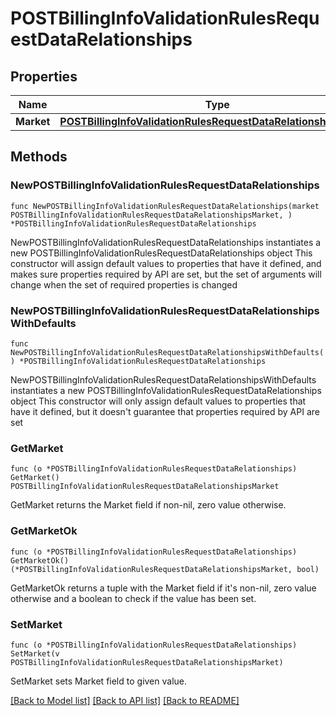 # POSTBillingInfoValidationRulesRequestDataRelationships

## Properties

Name | Type | Description | Notes
------------ | ------------- | ------------- | -------------
**Market** | [**POSTBillingInfoValidationRulesRequestDataRelationshipsMarket**](POSTBillingInfoValidationRulesRequestDataRelationshipsMarket.md) |  | 

## Methods

### NewPOSTBillingInfoValidationRulesRequestDataRelationships

`func NewPOSTBillingInfoValidationRulesRequestDataRelationships(market POSTBillingInfoValidationRulesRequestDataRelationshipsMarket, ) *POSTBillingInfoValidationRulesRequestDataRelationships`

NewPOSTBillingInfoValidationRulesRequestDataRelationships instantiates a new POSTBillingInfoValidationRulesRequestDataRelationships object
This constructor will assign default values to properties that have it defined,
and makes sure properties required by API are set, but the set of arguments
will change when the set of required properties is changed

### NewPOSTBillingInfoValidationRulesRequestDataRelationshipsWithDefaults

`func NewPOSTBillingInfoValidationRulesRequestDataRelationshipsWithDefaults() *POSTBillingInfoValidationRulesRequestDataRelationships`

NewPOSTBillingInfoValidationRulesRequestDataRelationshipsWithDefaults instantiates a new POSTBillingInfoValidationRulesRequestDataRelationships object
This constructor will only assign default values to properties that have it defined,
but it doesn't guarantee that properties required by API are set

### GetMarket

`func (o *POSTBillingInfoValidationRulesRequestDataRelationships) GetMarket() POSTBillingInfoValidationRulesRequestDataRelationshipsMarket`

GetMarket returns the Market field if non-nil, zero value otherwise.

### GetMarketOk

`func (o *POSTBillingInfoValidationRulesRequestDataRelationships) GetMarketOk() (*POSTBillingInfoValidationRulesRequestDataRelationshipsMarket, bool)`

GetMarketOk returns a tuple with the Market field if it's non-nil, zero value otherwise
and a boolean to check if the value has been set.

### SetMarket

`func (o *POSTBillingInfoValidationRulesRequestDataRelationships) SetMarket(v POSTBillingInfoValidationRulesRequestDataRelationshipsMarket)`

SetMarket sets Market field to given value.



[[Back to Model list]](../README.md#documentation-for-models) [[Back to API list]](../README.md#documentation-for-api-endpoints) [[Back to README]](../README.md)


